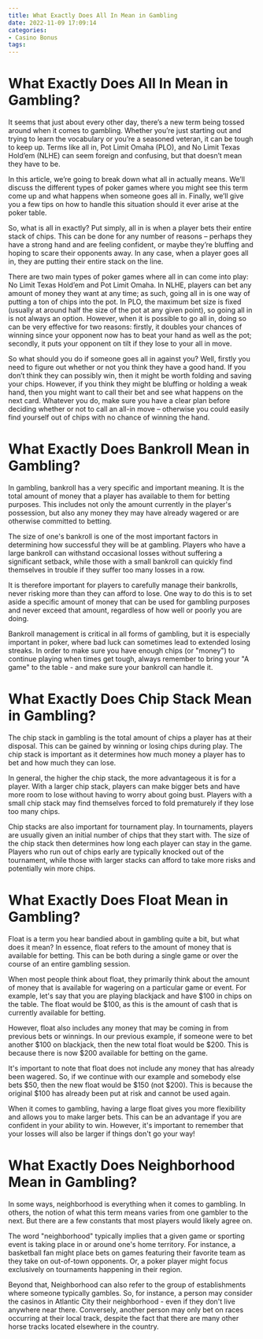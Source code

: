 ```yaml
---
title: What Exactly Does All In Mean in Gambling
date: 2022-11-09 17:09:14
categories:
- Casino Bonus
tags:
---
```



#  What Exactly Does All In Mean in Gambling?

It seems that just about every other day, there’s a new term being tossed around when it comes to gambling. Whether you’re just starting out and trying to learn the vocabulary or you’re a seasoned veteran, it can be tough to keep up. Terms like all in, Pot Limit Omaha (PLO), and No Limit Texas Hold’em (NLHE) can seem foreign and confusing, but that doesn’t mean they have to be.

In this article, we’re going to break down what all in actually means. We’ll discuss the different types of poker games where you might see this term come up and what happens when someone goes all in. Finally, we’ll give you a few tips on how to handle this situation should it ever arise at the poker table.

So, what is all in exactly? Put simply, all in is when a player bets their entire stack of chips. This can be done for any number of reasons – perhaps they have a strong hand and are feeling confident, or maybe they’re bluffing and hoping to scare their opponents away. In any case, when a player goes all in, they are putting their entire stack on the line.

There are two main types of poker games where all in can come into play: No Limit Texas Hold’em and Pot Limit Omaha. In NLHE, players can bet any amount of money they want at any time; as such, going all in is one way of putting a ton of chips into the pot. In PLO, the maximum bet size is fixed (usually at around half the size of the pot at any given point), so going all in is not always an option. However, when it is possible to go all in, doing so can be very effective for two reasons: firstly, it doubles your chances of winning since your opponent now has to beat your hand as well as the pot; secondly, it puts your opponent on tilt if they lose to your all in move.

So what should you do if someone goes all in against you? Well, firstly you need to figure out whether or not you think they have a good hand. If you don’t think they can possibly win, then it might be worth folding and saving your chips. However, if you think they might be bluffing or holding a weak hand, then you might want to call their bet and see what happens on the next card. Whatever you do, make sure you have a clear plan before deciding whether or not to call an all-in move – otherwise you could easily find yourself out of chips with no chance of winning the hand.

#  What Exactly Does Bankroll Mean in Gambling?

In gambling, bankroll has a very specific and important meaning. It is the total amount of money that a player has available to them for betting purposes. This includes not only the amount currently in the player's possession, but also any money they may have already wagered or are otherwise committed to betting.

The size of one's bankroll is one of the most important factors in determining how successful they will be at gambling. Players who have a large bankroll can withstand occasional losses without suffering a significant setback, while those with a small bankroll can quickly find themselves in trouble if they suffer too many losses in a row.

It is therefore important for players to carefully manage their bankrolls, never risking more than they can afford to lose. One way to do this is to set aside a specific amount of money that can be used for gambling purposes and never exceed that amount, regardless of how well or poorly you are doing.

Bankroll management is critical in all forms of gambling, but it is especially important in poker, where bad luck can sometimes lead to extended losing streaks. In order to make sure you have enough chips (or "money") to continue playing when times get tough, always remember to bring your "A game" to the table - and make sure your bankroll can handle it.

#  What Exactly Does Chip Stack Mean in Gambling?

The chip stack in gambling is the total amount of chips a player has at their disposal. This can be gained by winning or losing chips during play. The chip stack is important as it determines how much money a player has to bet and how much they can lose.

In general, the higher the chip stack, the more advantageous it is for a player. With a larger chip stack, players can make bigger bets and have more room to lose without having to worry about going bust. Players with a small chip stack may find themselves forced to fold prematurely if they lose too many chips.

Chip stacks are also important for tournament play. In tournaments, players are usually given an initial number of chips that they start with. The size of the chip stack then determines how long each player can stay in the game. Players who run out of chips early are typically knocked out of the tournament, while those with larger stacks can afford to take more risks and potentially win more chips.

#  What Exactly Does Float Mean in Gambling?

Float is a term you hear bandied about in gambling quite a bit, but what does it mean? In essence, float refers to the amount of money that is available for betting. This can be both during a single game or over the course of an entire gambling session.

When most people think about float, they primarily think about the amount of money that is available for wagering on a particular game or event. For example, let's say that you are playing blackjack and have $100 in chips on the table. The float would be $100, as this is the amount of cash that is currently available for betting.

However, float also includes any money that may be coming in from previous bets or winnings. In our previous example, if someone were to bet another $100 on blackjack, then the new total float would be $200. This is because there is now $200 available for betting on the game.

It's important to note that float does not include any money that has already been wagered. So, if we continue with our example and somebody else bets $50, then the new float would be $150 (not $200). This is because the original $100 has already been put at risk and cannot be used again.

When it comes to gambling, having a large float gives you more flexibility and allows you to make larger bets. This can be an advantage if you are confident in your ability to win. However, it's important to remember that your losses will also be larger if things don't go your way!

#  What Exactly Does Neighborhood Mean in Gambling?

In some ways, neighborhood is everything when it comes to gambling. In others, the notion of what this term means varies from one gambler to the next. But there are a few constants that most players would likely agree on.

The word "neighborhood" typically implies that a given game or sporting event is taking place in or around one's home territory. For instance, a basketball fan might place bets on games featuring their favorite team as they take on out-of-town opponents. Or, a poker player might focus exclusively on tournaments happening in their region.

Beyond that, Neighborhood can also refer to the group of establishments where someone typically gambles. So, for instance, a person may consider the casinos in Atlantic City their neighborhood - even if they don't live anywhere near there. Conversely, another person may only bet on races occurring at their local track, despite the fact that there are many other horse tracks located elsewhere in the country.